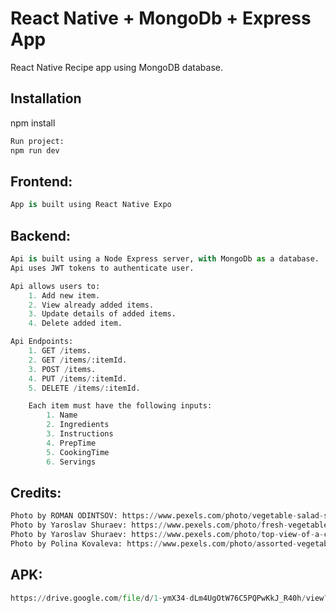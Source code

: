# React Native + MongoDb + Express App

React Native Recipe app using MongoDB database.

## Installation

npm install

```bash
Run project:
npm run dev
```

## Frontend:

```python
App is built using React Native Expo
```

## Backend:

```python
Api is built using a Node Express server, with MongoDb as a database.
Api uses JWT tokens to authenticate user.

Api allows users to:
    1. Add new item.
    2. View already added items.
    3. Update details of added items.
    4. Delete added item.

Api Endpoints:
    1. GET /items.
    2. GET /items/:itemId.
    3. POST /items.
    4. PUT /items/:itemId.
    5. DELETE /items/:itemId.

    Each item must have the following inputs:
        1. Name
        2. Ingredients
        3. Instructions
        4. PrepTime
        5. CookingTime
        6. Servings
```

## Credits:

```python
Photo by ROMAN ODINTSOV: https://www.pexels.com/photo/vegetable-salad-served-on-table-with-beef-steak-in-restaurant-4551832/
Photo by Yaroslav Shuraev: https://www.pexels.com/photo/fresh-vegetables-and-fruits-on-the-table-8844888/
Photo by Yaroslav Shuraev: https://www.pexels.com/photo/top-view-of-a-cookbook-and-variety-of-healthy-foods-on-a-table-8851929/
Photo by Polina Kovaleva: https://www.pexels.com/photo/assorted-vegetables-on-chopping-board-on-wooden-surface-5645089/

```

## APK:

```python
https://drive.google.com/file/d/1-ymX34-dLm4UgOtW76C5PQPwKkJ_R40h/view?usp=drive_link

```
